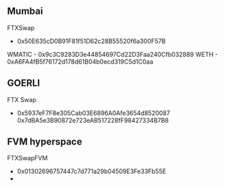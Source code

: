 ## Mumbai

FTXSwap

- 0x50E635cD0B91F81f51D62c28B55520f6a300F57B

WMATIC - 0x9c3C9283D3e44854697Cd22D3Faa240Cfb032889
WETH - 0xA6FA4fB5f76172d178d61B04b0ecd319C5d1C0aa

## GOERLI

FTX Swap

- 0x5937eF7F8e305Cab03E6896A0Afe3654d8520087
  0x7dBA5e3B90872e723eAB517228fF98427334B7B8

## FVM hyperspace

FTXSwapFVM

- 0x01302696757447c7d771a29b04509E3Fe33Fb55E
-
